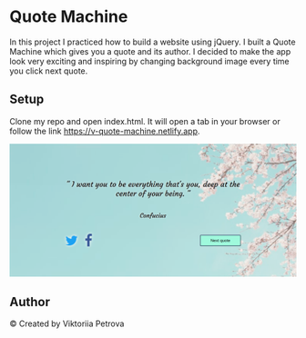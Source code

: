# Quote Machine

In this project I practiced how to build a website using jQuery. I built a Quote Machine which gives you a quote and its author. I decided to make the app look very exciting and inspiring by changing background image every time you click next quote.

## Setup

Clone my repo and open index.html. It will open a tab in your browser or follow the link https://v-quote-machine.netlify.app.

<img src="./main.png"/>

## Author

© Created by Viktoriia Petrova